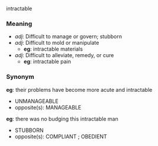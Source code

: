 intractable
### Meaning
+ _adj_: Difficult to manage or govern; stubborn
+ _adj_: Difficult to mold or manipulate
    + __eg__: intractable materials
+ _adj_: Difficult to alleviate, remedy, or cure
    + __eg__: intractable pain

### Synonym

__eg__: their problems have become more acute and intractable

+ UNMANAGEABLE
+ opposite(s): MANAGEABLE

__eg__: there was no budging this intractable man

+ STUBBORN
+ opposite(s): COMPLIANT ; OBEDIENT


